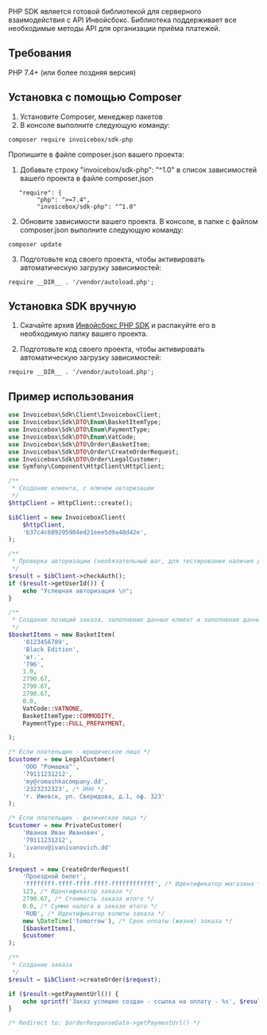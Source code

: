 PHP SDK является готовой библиотекой для серверного взаимодействия с API Инвойсбокс. Библиотека поддерживает
все необходимые методы API для организации приёма платежей.

## Требования

PHP 7.4+ (или более поздняя версия)

## Установка с помощью Composer

1. Установите Composer, менеджер пакетов
2. В консоле выполните следующую команду:

```
composer require invoicebox/sdk-php
```

Пропишите в файле composer.json вашего проекта:

1. Добавьте строку "invoicebox/sdk-php": "^1.0" в список зависимостей вашего проекта в файле composer.json

```
   "require": {
        "php": ">=7.4",
        "invoicebox/sdk-php": "^1.0"
```

2. Обновите зависимости вашего проекта. В консоле, в папке с файлом composer.json выполните следующую команду:

```
composer update
```

3. Подготовьте код своего проекта, чтобы активировать автоматическую загрузку зависимостей:
 
```
require __DIR__ . '/vendor/autoload.php';
```

## Установка SDK вручную

1. Скачайте архив [Инвойсбокс PHP SDK](https://github.com/InvoiceBox/invoicebox-sdk-php) и распакуйте его в необходимую папку вашего проекта.

2. Подготовьте код своего проекта, чтобы активировать автоматическую загрузку зависимостей:
 
```
require __DIR__ . '/vendor/autoload.php';
```

## Пример использования

```php
use Invoicebox\Sdk\Client\InvoiceboxClient;
use Invoicebox\Sdk\DTO\Enum\BasketItemType;
use Invoicebox\Sdk\DTO\Enum\PaymentType;
use Invoicebox\Sdk\DTO\Enum\VatCode;
use Invoicebox\Sdk\DTO\Order\BasketItem;
use Invoicebox\Sdk\DTO\Order\CreateOrderRequest;
use Invoicebox\Sdk\DTO\Order\LegalCustomer;
use Symfony\Component\HttpClient\HttpClient;

/**
 * Создание клиента, с ключем авторизации
 */
$httpClient = HttpClient::create();

$ibClient = new InvoiceboxClient(
    $httpClient,
    'b37c4c689295904ed21eee5d9a48d42e',
);

/**
 * Проверка авторизации (необязательный шаг, для тестирования наличия доступа)
 */
$result = $ibClient->checkAuth();
if ($result->getUserId()) {
    echo "Успешная авторизация \n";
}

/**
 * Создание позиций заказа, заполнение данных клиент и заполнение данных заказа
 */
$basketItems = new BasketItem(
    '0123456789',
    'Black Edition',
    'шт.',
    '796',
    1.0,
    2790.67,
    2790.67,
    2790.67,
    0.0,
    VatCode::VATNONE,
    BasketItemType::COMMODITY,
    PaymentType::FULL_PREPAYMENT,

);

/* Если плательщик - юридическое лицо */
$customer = new LegalCustomer(
    'ООО "Ромашка"',
    '79111231212',
    'my@romashkacompany.dd',
    '2323232323', /* ИНН */
    'г. Ижевск, ул. Сверидова, д.1, оф. 323'
);

/* Если плательщик - физическое лицо */
$customer = new PrivateCustomer(
    'Иванов Иван Иванович',
    '79111231212',
    'ivanov@ivanivanovich.dd'
);

$request = new CreateOrderRequest(
    'Проездной билет',
    'ffffffff-ffff-ffff-ffff-ffffffffffff', /* Идентификатор магазина */
    123, /* Идентификатор заказа */
    2790.67, /* Стоимость заказа итого */
    0.0, /* Сумма налога в заказе итого */
    'RUB', /* Идентификатор валюты заказа */
    new \DateTime('tomorrow'), /* Срок оплаты (жизни) заказа */
    [$basketItems],
    $customer
);

/**
 * Создание заказа
 */
$result = $ibClient->createOrder($request);

if ($result->getPaymentUrl()) {
    echo sprintf('Заказ успешно создан - ссылка на оплату - %s', $result->getPaymentUrl());
}

/* Redirect to: $orderResponseData->getPaymentUrl() */
```
